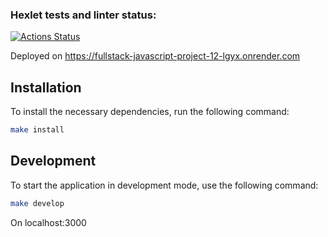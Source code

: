 ### Hexlet tests and linter status:

[![Actions Status](https://github.com/Ilya-Solo/fullstack-javascript-project-12/actions/workflows/hexlet-check.yml/badge.svg)](https://github.com/Ilya-Solo/fullstack-javascript-project-12/actions)

Deployed on https://fullstack-javascript-project-12-lgyx.onrender.com

## Installation

To install the necessary dependencies, run the following command:

```bash
make install
```

## Development

To start the application in development mode, use the following command:

```bash
make develop
```
On localhost:3000
